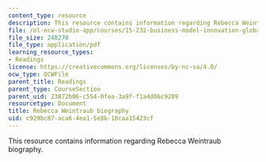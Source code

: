 ```yaml
---
content_type: resource
description: This resource contains information regarding Rebecca Weintraub biography.
file: /ol-ocw-studio-app/courses/15-232-business-model-innovation-global-health-in-frontier-markets-fall-2013/c929bc87aca64ea15e8b18caa15423cf_MIT_15_232F13_10_Rebe_Weint.pdf
file_size: 248270
file_type: application/pdf
learning_resource_types:
- Readings
license: https://creativecommons.org/licenses/by-nc-sa/4.0/
ocw_type: OCWFile
parent_title: Readings
parent_type: CourseSection
parent_uid: 23872b06-c554-0fea-3a9f-f1a4d06c9209
resourcetype: Document
title: Rebecca Weintraub biography
uid: c929bc87-aca6-4ea1-5e8b-18caa15423cf
---
```

This resource contains information regarding Rebecca Weintraub biography.